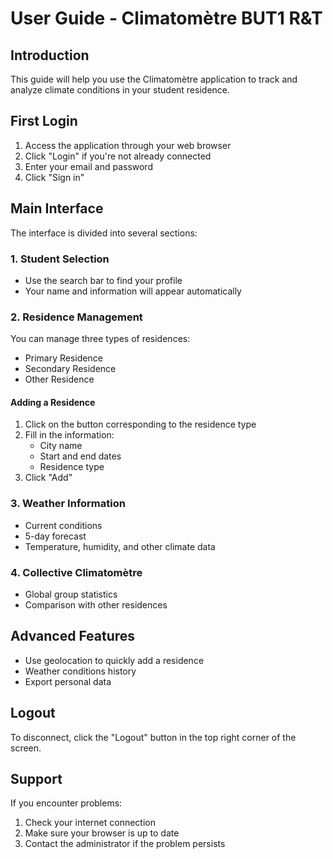 # User Guide - Climatomètre BUT1 R&T

## Introduction
This guide will help you use the Climatomètre application to track and analyze climate conditions in your student residence.

## First Login
1. Access the application through your web browser
2. Click "Login" if you're not already connected
3. Enter your email and password
4. Click "Sign in"

## Main Interface
The interface is divided into several sections:

### 1. Student Selection
- Use the search bar to find your profile
- Your name and information will appear automatically

### 2. Residence Management
You can manage three types of residences:
- Primary Residence
- Secondary Residence
- Other Residence

#### Adding a Residence
1. Click on the button corresponding to the residence type
2. Fill in the information:
   - City name
   - Start and end dates
   - Residence type
3. Click "Add"

### 3. Weather Information
- Current conditions
- 5-day forecast
- Temperature, humidity, and other climate data

### 4. Collective Climatomètre
- Global group statistics
- Comparison with other residences

## Advanced Features
- Use geolocation to quickly add a residence
- Weather conditions history
- Export personal data

## Logout
To disconnect, click the "Logout" button in the top right corner of the screen.

## Support
If you encounter problems:
1. Check your internet connection
2. Make sure your browser is up to date
3. Contact the administrator if the problem persists
